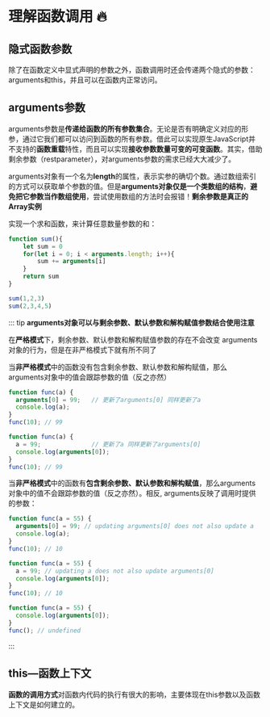 # 理解函数调用 🔥

## 隐式函数参数

除了在函数定义中显式声明的参数之外，函数调用时还会传递两个隐式的参数：arguments和this，并且可以在函数内正常访问。

## arguments参数

arguments参数是**传递给函数的所有参数集合**。无论是否有明确定义对应的形参，通过它我们都可以访问到函数的所有参数。借此可以实现原生JavaScript并不支持的**函数重载**特性，而且可以实现**接收参数数量可变的可变函数**。其实，借助剩余参数（restparameter），对arguments参数的需求已经大大减少了。

arguments对象有一个名为**length**的属性，表示实参的确切个数。通过数组索引的方式可以获取单个参数的值。但是**arguments对象仅是一个类数组的结构**，**避免把它参数当作数组使用**，尝试使用数组的方法时会报错！**剩余参数是真正的Array实例**

实现一个求和函数，来计算任意数量参数的和：

```js
function sum(){
    let sum = 0
    for(let i = 0; i < arguments.length; i++){
        sum += arguments[i]
    }
    return sum
}

sum(1,2,3)
sum(2,3,4,5)
```





::: tip **arguments对象可以与剩余参数、默认参数和解构赋值参数结合使用注意**

在**严格模式**下，剩余参数、默认参数和解构赋值参数的存在不会改变 arguments对象的行为，但是在非严格模式下就有所不同了

当**非严格模式**中的函数没有包含剩余参数、默认参数和解构赋值，那么arguments对象中的值会跟踪参数的值（反之亦然）

```js
function func(a) { 
  arguments[0] = 99;   // 更新了arguments[0] 同样更新了a
  console.log(a);
}
func(10); // 99
```

```js
function func(a) { 
  a = 99;              // 更新了a 同样更新了arguments[0] 
  console.log(arguments[0]);
}
func(10); // 99
```

当**非严格模式**中的函数有**包含剩余参数、默认参数和解构赋值**，那么arguments对象中的值不会跟踪参数的值（反之亦然）。相反, arguments反映了调用时提供的参数：

```js
function func(a = 55) { 
  arguments[0] = 99; // updating arguments[0] does not also update a
  console.log(a);
}
func(10); // 10
```

```js
function func(a = 55) { 
  a = 99; // updating a does not also update arguments[0]
  console.log(arguments[0]);
}
func(10); // 10
```

```js
function func(a = 55) { 
  console.log(arguments[0]);
}
func(); // undefined
```

:::



## this—函数上下文

**函数的调用方式**对函数内代码的执行有很大的影响，主要体现在this参数以及函数上下文是如何建立的。

